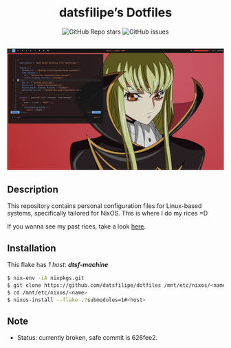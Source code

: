 <div align="center">

# datsfilipe’s Dotfiles

<img alt="GitHub Repo stars" src="https://img.shields.io/github/stars/datsfilipe/dotfiles?colorA=151515&colorB=ff7a84&style=for-the-badge&logo=github">
<img alt="GitHub issues" src="https://img.shields.io/github/issues/datsfilipe/dotfiles?colorA=151515&colorB=ff7a84&style=for-the-badge&logo=github">

<br/>
<br/>

![Preview](./assets/preview.png)

</div>

## Description

This repository contains personal configuration files for Linux-based systems, specifically tailored for NixOS. This is where I do my rices =D

If you wanna see my past rices, take a look [here](https://myrices.datsfilipe.dev).

## Installation

This flake has *1 host*: ***dtsf-machine***

```bash
$ nix-env -iA nixpkgs.git
$ git clone https://github.com/datsfilipe/dotfiles /mnt/etc/nixos/<name>
$ cd /mnt/etc/nixos/<name>
$ nixos-install --flake .?submodules=1#<host>
```

## Note

- Status: currently broken, safe commit is 626fee2.
